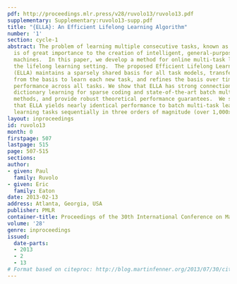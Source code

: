 ```yaml
---
pdf: http://proceedings.mlr.press/v28/ruvolo13/ruvolo13.pdf
supplementary: Supplementary:ruvolo13-supp.pdf
title: "{ELLA}: An Efficient Lifelong Learning Algorithm"
number: '1'
section: cycle-1
abstract: The problem of learning multiple consecutive tasks, known as lifelong learning,
  is of great importance to the creation of intelligent, general-purpose, and flexible
  machines.  In this paper, we develop a method for online multi-task learning in
  the lifelong learning setting.  The proposed Efficient Lifelong Learning Algorithm
  (ELLA) maintains a sparsely shared basis for all task models, transfers knowledge
  from the basis to learn each new task, and refines the basis over time to maximize
  performance across all tasks. We show that ELLA has strong connections to both online
  dictionary learning for sparse coding and state-of-the-art batch multi-task learning
  methods, and provide robust theoretical performance guarantees.  We show empirically
  that ELLA yields nearly identical performance to batch multi-task learning while
  learning tasks sequentially in three orders of magnitude (over 1,000x) less time.
layout: inproceedings
id: ruvolo13
month: 0
firstpage: 507
lastpage: 515
page: 507-515
sections: 
author:
- given: Paul
  family: Ruvolo
- given: Eric
  family: Eaton
date: 2013-02-13
address: Atlanta, Georgia, USA
publisher: PMLR
container-title: Proceedings of the 30th International Conference on Machine Learning
volume: '28'
genre: inproceedings
issued:
  date-parts:
  - 2013
  - 2
  - 13
# Format based on citeproc: http://blog.martinfenner.org/2013/07/30/citeproc-yaml-for-bibliographies/
---
```

